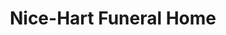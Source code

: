 ---
title: "Nice-Hart Funeral Home"
url: /frackville/nice-hart-funeral-home/
shop: funeral directors
---